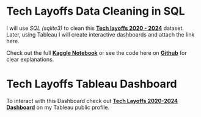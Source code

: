 # Tech Layoffs Data Cleaning in SQL

I will use *SQL (sqlite3)* to clean this **[Tech layoffs 2020 - 2024](https://www.kaggle.com/datasets/ulrikeherold/tech-layoffs-2020-2024)** dataset. Later, using Tableau I will create interactive dashboards and attach the link here.

Check out the full **[Kaggle Notebook](https://www.kaggle.com/code/wilfridawere/tech-layoffs-data-cleaning-in-sql)** or see the code here on **[Github](https://github.com/Wilfrida-Were/Tech-Layoffs-Data-Cleaning-in-SQL/blob/main/tech-layoffs-data-cleaning-in-sql.ipynb)** for clear explanations.

# Tech Layoffs Tableau Dashboard

To interact with this Dashboard check out **[Tech Layoffs 2020-2024 Dashboard](https://public.tableau.com/app/profile/wilfrida.were/viz/TechLayoffs2020-2024_17198461868990/TECHLAYOFFS2020-2024)** on my Tableau public profile.

